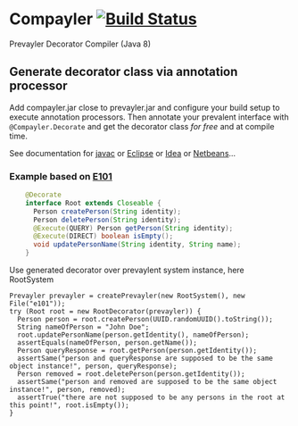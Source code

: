 # Compayler [![Build Status](https://travis-ci.org/sormuras/compayler.png?branch=master)](https://travis-ci.org/sormuras/compayler)

Prevayler Decorator Compiler (Java 8)

## Generate decorator class via annotation processor

Add compayler.jar close to prevayler.jar and configure your build setup to execute annotation processors.
Then annotate your prevalent interface with `@Compayler.Decorate` and get the decorator class *for free*
and at compile time.

See documentation for [javac](http://docs.oracle.com/javase/8/docs/technotes/tools/windows/javac.html)
or [Eclipse](http://www.eclipse.org/jdt/apt/introToAPT.php)
or [Idea](http://www.jetbrains.com/idea/webhelp/annotation-processors-support.html)
or [Netbeans](https://netbeans.org/kb/docs/java/annotations.html)...

### Example based on [E101](https://github.com/jsampson/prevayler/tree/master/demos/tutorial/src/test/java/org/prevayler/examples/e101)
```java
    @Decorate
    interface Root extends Closeable {
      Person createPerson(String identity);
      Person deletePerson(String identity);
      @Execute(QUERY) Person getPerson(String identity);
      @Execute(DIRECT) boolean isEmpty();
      void updatePersonName(String identity, String name);
    }
```
Use generated decorator over prevaylent system instance, here RootSystem

    Prevayler prevayler = createPrevayler(new RootSystem(), new File("e101"));
    try (Root root = new RootDecorator(prevayler)) {
      Person person = root.createPerson(UUID.randomUUID().toString());
      String nameOfPerson = "John Doe";
      root.updatePersonName(person.getIdentity(), nameOfPerson);
      assertEquals(nameOfPerson, person.getName());
      Person queryResponse = root.getPerson(person.getIdentity());
      assertSame("person and queryResponse are supposed to be the same object instance!", person, queryResponse);
      Person removed = root.deletePerson(person.getIdentity());
      assertSame("person and removed are supposed to be the same object instance!", person, removed);
      assertTrue("there are not supposed to be any persons in the root at this point!", root.isEmpty());
    }
